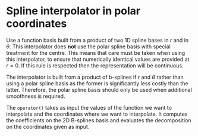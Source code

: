 # Spline interpolator in polar coordinates

Use a function basis built from a product of two 1D spline bases in $r$ and in $\theta$. This interpolator does **not** use the polar spline basis with special treatment for the centre. This means that care must be taken when using this interpolator, to ensure that numerically identical values are provided at $r=0$. If this rule is respected then the representation will be continuous.

The interpolator is built from a product of b-splines if $r$ and $\theta$ rather than using a polar spline basis as the former is significantly less costly than the latter. Therefore, the polar spline basis should only be used when additional smoothness is required.


The `operator()` takes as input the values of the function we want to interpolate and the coordinates where we want to interpolate. It computes the coefficients on the 2D B-splines basis and evaluates the decomposition on the coordinates given as input. 
